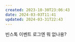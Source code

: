 ```yaml
---
created: 2023-10-30T23:06:43
date: 2024-03-03T11:41
updated: 2024-03-31T22:43
---
```

빈스톡 이벤트 로그엔 뭐 없나용?